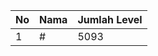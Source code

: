 | No | Nama            | Jumlah Level |
|----|-----------------|--------------|
| 1  | #    |    5093        |
